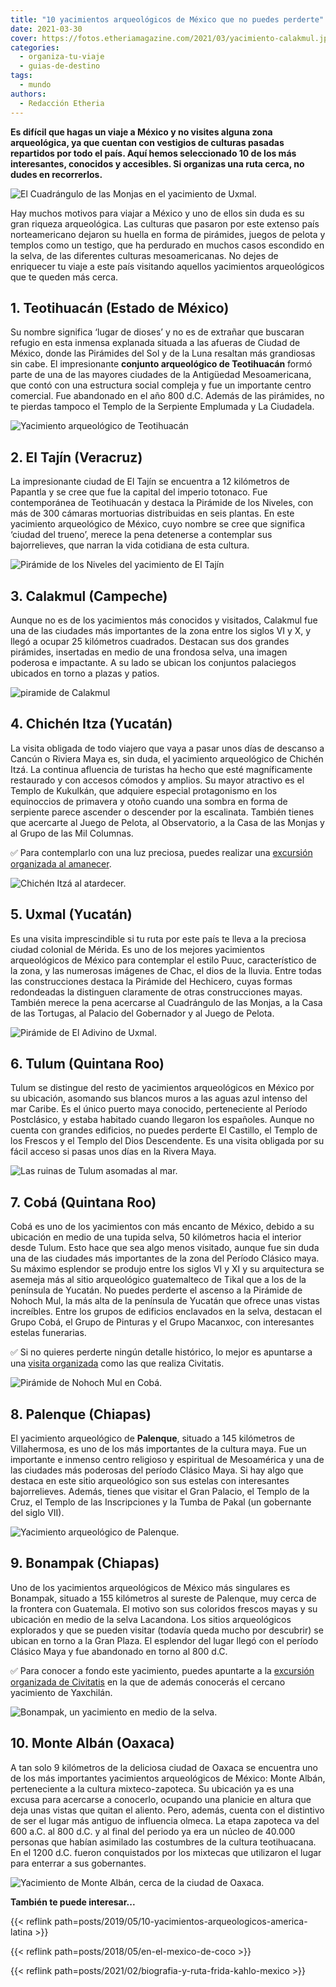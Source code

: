 ```yaml
---
title: "10 yacimientos arqueológicos de México que no puedes perderte"
date: 2021-03-30
cover: https://fotos.etheriamagazine.com/2021/03/yacimiento-calakmul.jpg
categories: 
  - organiza-tu-viaje
  - guias-de-destino
tags: 
  - mundo
authors: 
  - Redacción Etheria
---
```


**Es difícil que hagas un viaje a México y no visites alguna zona arqueológica, ya que 
cuentan con vestigios de culturas pasadas repartidos por todo el país. Aquí hemos 
seleccionado 10 de los más interesantes, conocidos y accesibles. Si organizas una ruta 
cerca, no dudes en recorrerlos.** 

![El Cuadrángulo de las Monjas en el yacimiento de Uxmal.](https://fotos.etheriamagazine.com/2021/03/uxmal-mexico-cuadrangulo-monjas.jpg "El Cuadrángulo de las Monjas en el yacimiento de Uxmal.")

Hay muchos motivos para viajar a México y uno de ellos sin duda es su gran riqueza 
arqueológica. Las culturas que pasaron por este extenso país norteamericano dejaron su 
huella en forma de pirámides, juegos de pelota y templos como un testigo, que ha 
perdurado en muchos casos escondido en la selva, de las diferentes culturas 
mesoamericanas. No dejes de enriquecer tu viaje a este país visitando aquellos 
yacimientos arqueológicos que te queden más cerca. 

## 1\. Teotihuacán (Estado de México)

Su nombre significa ‘lugar de dioses’ y no es de extrañar que buscaran refugio en esta 
inmensa explanada situada a las afueras de Ciudad de México, donde las Pirámides del Sol 
y de la Luna resaltan más grandiosas sin cabe. El impresionante **conjunto arqueológico 
de Teotihuacán** formó parte de una de las mayores ciudades de la Antigüedad 
Mesoamericana, que contó con una estructura social compleja y fue un importante centro 
comercial. Fue abandonado en el año 800 d.C. Además de las pirámides, no te pierdas 
tampoco el Templo de la Serpiente Emplumada y La Ciudadela. 

![Yacimiento arqueológico de Teotihuacán](https://fotos.etheriamagazine.com/2021/03/yacimiento-mexico-teotihuacan.jpg "Yacimiento arqueológico de Teotihuacán.")

## 2\. El Tajín (Veracruz)

La impresionante ciudad de El Tajín se encuentra a 12 kilómetros de Papantla y se cree 
que fue la capital del imperio totonaco. Fue contemporánea de Teotihuacán y destaca la 
Pirámide de los Niveles, con más de 300 cámaras mortuorias distribuidas en seis plantas. 
En este yacimiento arqueológico de México, cuyo nombre se cree que significa ‘ciudad del 
trueno’, merece la pena detenerse a contemplar sus bajorrelieves, que narran la vida 
cotidiana de esta cultura. 

![Pirámide de los Niveles del yacimiento de El Tajín](https://fotos.etheriamagazine.com/2021/03/yacimiento-mexico-Tajin-Veracruz.jpg "Pirámide de los Niveles del yacimiento de El Tajín.")

## 3\. Calakmul (Campeche)

Aunque no es de los yacimientos más conocidos y visitados, Calakmul fue una de las 
ciudades más importantes de la zona entre los siglos VI y X, y llegó a ocupar 25 
kilómetros cuadrados. Destacan sus dos grandes pirámides, insertadas en medio de una 
frondosa selva, una imagen poderosa e impactante. A su lado se ubican los conjuntos 
palaciegos ubicados en torno a plazas y patios. 

![piramide de Calakmul](https://fotos.etheriamagazine.com/2021/03/yacimiento-calakmul.jpg "Pirámide de Calakmul en medio de la selva.")

## 4\. Chichén Itza (Yucatán)

La visita obligada de todo viajero que vaya a pasar unos días de descanso a Cancún o 
Riviera Maya es, sin duda, el yacimiento arqueológico de Chichén Itzá. La continua 
afluencia de turistas ha hecho que esté magníficamente restaurado y con accesos cómodos 
y amplios. Su mayor atractivo es el Templo de Kukulkán, que adquiere especial 
protagonismo en los equinoccios de primavera y otoño cuando una sombra en forma de 
serpiente parece ascender o descender por la escalinata. También tienes que acercarte al 
Juego de Pelota, al Observatorio, a la Casa de las Monjas y al Grupo de las Mil 
Columnas. 

✅ Para contemplarlo con una luz preciosa, puedes realizar una [excursión organizada al 
amanecer](https://www.civitatis.com/es/cancun/excursion-chichen-itza-amanecer/?aid=10211). 

![Chichén Itzá al atardecer.](https://fotos.etheriamagazine.com/2021/03/yacimiento-mexico-chichen-itza.jpg "Chichén Itzá al atardecer.")

## 5\. Uxmal (Yucatán)

Es una visita imprescindible si tu ruta por este país te lleva a la preciosa ciudad 
colonial de Mérida. Es uno de los mejores yacimientos arqueológicos de México para 
contemplar el estilo Puuc, característico de la zona, y las numerosas imágenes de Chac, 
el dios de la lluvia. Entre todas las construcciones destaca la Pirámide del Hechicero, 
cuyas formas redondeadas la distinguen claramente de otras construcciones mayas. También 
merece la pena acercarse al Cuadrángulo de las Monjas, a la Casa de las Tortugas, al 
Palacio del Gobernador y al Juego de Pelota. 

![Pirámide de El Adivino de Uxmal.](https://fotos.etheriamagazine.com/2021/03/yacimientos-mexico-uxmal.jpg "Pirámide de El Adivino de Uxmal.")

## 6\. Tulum (Quintana Roo)

Tulum se distingue del resto de yacimientos arqueológicos en México por su ubicación, 
asomando sus blancos muros a las aguas azul intenso del mar Caribe. Es el único puerto 
maya conocido, perteneciente al Período Postclásico, y estaba habitado cuando llegaron 
los españoles. Aunque no cuenta con grandes edificios, no puedes perderte El Castillo, 
el Templo de los Frescos y el Templo del Dios Descendente. Es una visita obligada por su 
fácil acceso si pasas unos días en la Rivera Maya. 

![Las ruinas de Tulum asomadas al mar.](https://fotos.etheriamagazine.com/2021/03/yacimiento-mexico-tulum.jpg "Las ruinas de Tulum asomadas al mar.")

## 7\. Cobá (Quintana Roo)

Cobá es uno de los yacimientos con más encanto de México, debido a su ubicación en medio 
de una tupida selva, 50 kilómetros hacia el interior desde Tulum. Esto hace que sea algo 
menos visitado, aunque fue sin duda una de las ciudades más importantes de la zona del 
Período Clásico maya. Su máximo esplendor se produjo entre los siglos VI y XI y su 
arquitectura se asemeja más al sitio arqueológico guatemalteco de Tikal que a los de la 
península de Yucatán. No puedes perderte el ascenso a la Pirámide de Nohoch Mul, la más 
alta de la península de Yucatán que ofrece unas vistas increíbles. Entre los grupos de 
edificios enclavados en la selva, destacan el Grupo Cobá, el Grupo de Pinturas y el 
Grupo Macanxoc, con interesantes estelas funerarias. 

✅ Si no quieres perderte ningún detalle histórico, lo mejor es apuntarse a una [visita 
organizada](https://www.civitatis.com/es/riviera-maya/excursion-coba-amanecer/?aid=10211) 
como las que realiza Civitatis. 

![Pirámide de Nohoch Mul en Cobá.](https://fotos.etheriamagazine.com/2021/03/yacimiento-mexico-coba.jpg "Pirámide de Nohoch Mul en Cobá.")

## 8\. Palenque (Chiapas)

El yacimiento arqueológico de **Palenque**, situado a 145 kilómetros de Villahermosa, es 
uno de los más importantes de la cultura maya. Fue un importante e inmenso centro 
religioso y espiritual de Mesoamérica y una de las ciudades más poderosas del período 
Clásico Maya. Si hay algo que destaca en este sitio arqueológico son sus estelas con 
interesantes bajorrelieves. Además, tienes que visitar el Gran Palacio, el Templo de la 
Cruz, el Templo de las Inscripciones y la Tumba de Pakal (un gobernante del siglo VII). 

![Yacimiento arqueológico de Palenque.](https://fotos.etheriamagazine.com/2021/03/yacimiento-mexico-palenque.jpg "Yacimiento arqueológico de Palenque. © Crisóforo Gaspar Hernández")

## 9\. Bonampak (Chiapas)

Uno de los yacimientos arqueológicos de México más singulares es Bonampak, situado a 155 
kilómetros al sureste de Palenque, muy cerca de la frontera con Guatemala. El motivo son 
sus coloridos frescos mayas y su ubicación en medio de la selva Lacandona. Los sitios 
arqueológicos explorados y que se pueden visitar (todavía queda mucho por descubrir) se 
ubican en torno a la Gran Plaza. El esplendor del lugar llegó con el período Clásico 
Maya y fue abandonado en torno al 800 d.C. 

✅ Para conocer a fondo este yacimiento, puedes apuntarte a la [excursión organizada de 
Civitatis](https://www.civitatis.com/es/palenque/excursion-yaxchilan-bonampak/?aid=10211) 
en la que de además conocerás el cercano yacimiento de Yaxchilán. 

![Bonampak, un yacimiento en medio de la selva.](https://fotos.etheriamagazine.com/2021/03/yacimiento-mexico-bonampak.jpg "Bonampak, un yacimiento en medio de la selva.")

## 10\. Monte Albán (Oaxaca)

A tan solo 9 kilómetros de la deliciosa ciudad de Oaxaca se encuentra uno de los más 
importantes yacimientos arqueológicos de México: Monte Albán, perteneciente a la cultura 
mixteco-zapoteca. Su ubicación ya es una excusa para acercarse a conocerlo, ocupando una 
planicie en altura que deja unas vistas que quitan el aliento. Pero, además, cuenta con 
el distintivo de ser el lugar más antiguo de influencia olmeca. La etapa zapoteca va del 
600 a.C. al 800 d.C. y al final del periodo ya era un núcleo de 40.000 personas que 
habían asimilado las costumbres de la cultura teotihuacana. En el 1200 d.C. fueron 
conquistados por los mixtecas que utilizaron el lugar para enterrar a sus gobernantes. 

![Yacimiento de Monte Albán, cerca de la ciudad de Oaxaca.](https://fotos.etheriamagazine.com/2021/03/yacimientos-mexico-monte-alban.jpg "Yacimiento de Monte Albán, cerca de la ciudad de Oaxaca.")

**También te puede interesar...** 

{{< reflink path=posts/2019/05/10-yacimientos-arqueologicos-america-latina >}} 

{{< reflink path=posts/2018/05/en-el-mexico-de-coco >}} 

{{< reflink path=posts/2021/02/biografia-y-ruta-frida-kahlo-mexico >}}
